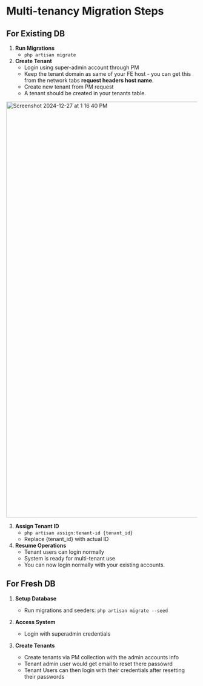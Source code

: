 # Multi-tenancy Migration Steps
## For Existing DB
1. **Run Migrations**
   - `php artisan migrate`
2. **Create Tenant**
   - Login using super-admin account through PM
   - Keep the tenant domain as same of your FE host - you can get this from the network tabs **request headers host name**.
   - Create new tenant from PM request
   - A tenant should be created in your tenants table.

<img width="1097" alt="Screenshot 2024-12-27 at 1 16 40 PM" src="https://github.com/user-attachments/assets/fdf93fa7-f14f-41d1-b9ef-239f2d2ba8b6" />

3. **Assign Tenant ID**
   - `php artisan assign:tenant-id {tenant_id}`
   - Replace {tenant_id} with actual ID
4. **Resume Operations**
   - Tenant users can login normally
   - System is ready for multi-tenant use
   - You can now login normally with your existing accounts.
     
  
## For Fresh DB
1. **Setup Database**
   - Run migrations and seeders: `php artisan migrate --seed`

2. **Access System**
   - Login with superadmin credentials

3. **Create Tenants**
   - Create tenants via PM collection with the admin accounts info
   - Tenant admin user would get email to reset there passowrd
   - Tenant Users can then login with their credentials after resetting their passwords
